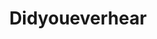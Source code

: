 ---
title: Didyoueverhear
crosslinks:
- PrequelMemes
- SubredditDrama
- bankingclanmemes
- AskReddit
- pcmasterrace
- todayilearned
- hearthstone
- gameofthrones
- shittyprogramming
- CrusaderKings
- swoleacceptance
- skyrim
- dankchristianmemes
- SequelMemes
- StarWars
- doctorwho
- smogoncirclejerk
- marvelstudios
- raimimemes
- aww
---